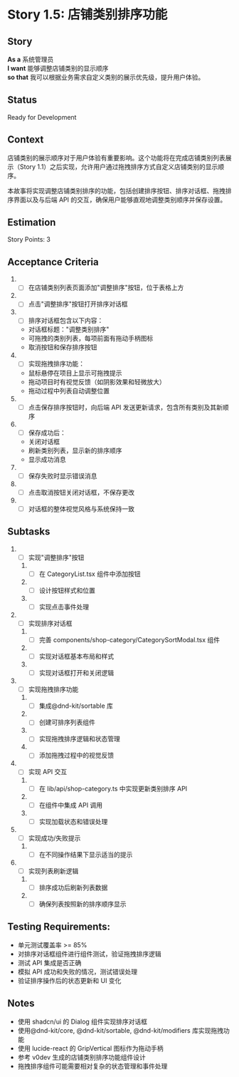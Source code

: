 # Story 1.5: 店铺类别排序功能

## Story

**As a** 系统管理员  
**I want** 能够调整店铺类别的显示顺序  
**so that** 我可以根据业务需求自定义类别的展示优先级，提升用户体验。

## Status

Ready for Development

## Context

店铺类别的展示顺序对于用户体验有重要影响。这个功能将在完成店铺类别列表展示（Story 1.1）之后实现，允许用户通过拖拽排序方式自定义店铺类别的显示顺序。

本故事将实现调整店铺类别排序的功能，包括创建排序按钮、排序对话框、拖拽排序界面以及与后端 API 的交互，确保用户能够直观地调整类别顺序并保存设置。

## Estimation

Story Points: 3

## Acceptance Criteria

1. - [ ] 在店铺类别列表页面添加"调整排序"按钮，位于表格上方
2. - [ ] 点击"调整排序"按钮打开排序对话框
3. - [ ] 排序对话框包含以下内容：
   - 对话框标题："调整类别排序"
   - 可拖拽的类别列表，每项前面有拖动手柄图标
   - 取消按钮和保存排序按钮
4. - [ ] 实现拖拽排序功能：
   - 鼠标悬停在项目上显示可拖拽提示
   - 拖动项目时有视觉反馈（如阴影效果和轻微放大）
   - 拖动过程中列表自动调整位置
5. - [ ] 点击保存排序按钮时，向后端 API 发送更新请求，包含所有类别及其新顺序
6. - [ ] 保存成功后：
   - 关闭对话框
   - 刷新类别列表，显示新的排序顺序
   - 显示成功消息
7. - [ ] 保存失败时显示错误消息
8. - [ ] 点击取消按钮关闭对话框，不保存更改
9. - [ ] 对话框的整体视觉风格与系统保持一致

## Subtasks

1. - [ ] 实现"调整排序"按钮
   1. - [ ] 在 CategoryList.tsx 组件中添加按钮
   2. - [ ] 设计按钮样式和位置
   3. - [ ] 实现点击事件处理
2. - [ ] 实现排序对话框
   1. - [ ] 完善 components/shop-category/CategorySortModal.tsx 组件
   2. - [ ] 实现对话框基本布局和样式
   3. - [ ] 实现对话框打开和关闭逻辑
3. - [ ] 实现拖拽排序功能
   1. - [ ] 集成@dnd-kit/sortable 库
   2. - [ ] 创建可排序列表组件
   3. - [ ] 实现拖拽排序逻辑和状态管理
   4. - [ ] 添加拖拽过程中的视觉反馈
4. - [ ] 实现 API 交互
   1. - [ ] 在 lib/api/shop-category.ts 中实现更新类别排序 API
   2. - [ ] 在组件中集成 API 调用
   3. - [ ] 实现加载状态和错误处理
5. - [ ] 实现成功/失败提示
   1. - [ ] 在不同操作结果下显示适当的提示
6. - [ ] 实现列表刷新逻辑
   1. - [ ] 排序成功后刷新列表数据
   2. - [ ] 确保列表按照新的排序顺序显示

## Testing Requirements:

- 单元测试覆盖率 >= 85%
- 对排序对话框组件进行组件测试，验证拖拽排序逻辑
- 测试 API 集成是否正确
- 模拟 API 成功和失败的情况，测试错误处理
- 验证排序操作后的状态更新和 UI 变化

## Notes

- 使用 shadcn/ui 的 Dialog 组件实现排序对话框
- 使用@dnd-kit/core, @dnd-kit/sortable, @dnd-kit/modifiers 库实现拖拽功能
- 使用 lucide-react 的 GripVertical 图标作为拖动手柄
- 参考 v0dev 生成的店铺类别排序功能组件设计
- 拖拽排序组件可能需要相对复杂的状态管理和事件处理
